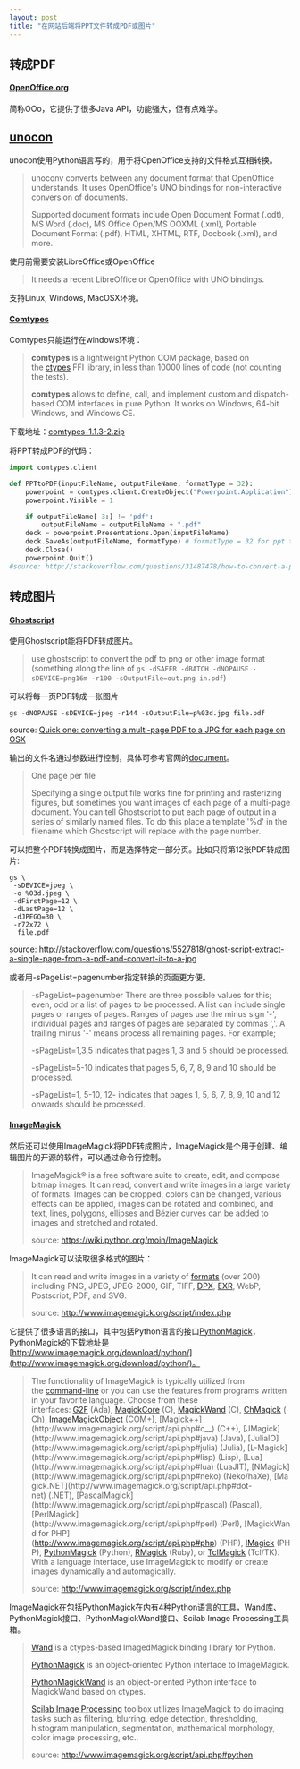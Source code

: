 ```yaml
---
layout: post
title: "在网站后端将PPT文件转成PDF或图片"
---
```


## 转成PDF

#### [OpenOffice.org](https://www.openoffice.org/)

简称OOo，它提供了很多Java API，功能强大，但有点难学。

## [unocon](http://dag.wiee.rs/home-made/unoconv/)

unocon使用Python语言写的，用于将OpenOffice支持的文件格式互相转换。

> unoconv converts between any document format that OpenOffice understands. It uses OpenOffice's UNO bindings for non-interactive conversion of documents.
>
> Supported document formats include Open Document Format (.odt), MS Word (.doc), MS Office Open/MS OOXML (.xml), Portable Document Format (.pdf), HTML, XHTML, RTF, Docbook (.xml), and more.

使用前需要安装LibreOffice或OpenOffice

> It needs a recent LibreOffice or OpenOffice with UNO bindings.

支持Linux, Windows, MacOSX环境。

#### [Comtypes](https://pypi.python.org/pypi/comtypes)

Comtypes只能运行在windows环境：

> **comtypes** is a lightweight Python COM package, based on the [ctypes](http://docs.python.org/lib/module-ctypes.html) FFI library, in less than 10000 lines of code (not counting the tests).
>
> **comtypes** allows to define, call, and implement custom and dispatch-based COM interfaces in pure Python. It works on Windows, 64-bit Windows, and Windows CE.

下载地址：[comtypes-1.1.3-2.zip](https://pypi.python.org/packages/85/11/722b9ce6725bf8160bd8aca68b1e61bd9db422ab12dae28daa7defab2cdc/comtypes-1.1.3-2.zip#md5=4161cb8bc283a75af85e220ad662d5af)

将PPT转成PDF的代码：

```python
import comtypes.client

def PPTtoPDF(inputFileName, outputFileName, formatType = 32):
    powerpoint = comtypes.client.CreateObject("Powerpoint.Application")
    powerpoint.Visible = 1

    if outputFileName[-3:] != 'pdf':
        outputFileName = outputFileName + ".pdf"
    deck = powerpoint.Presentations.Open(inputFileName)
    deck.SaveAs(outputFileName, formatType) # formatType = 32 for ppt to pdf
    deck.Close()
    powerpoint.Quit()
#source: http://stackoverflow.com/questions/31487478/how-to-convert-a-pptx-to-pdf-using-python
```

## 转成图片

#### [Ghostscript](https://www.ghostscript.com/)

使用Ghostscript能将PDF转成图片。

> use ghostscript to convert the pdf to png or other image format (something along the line of `gs -dSAFER -dBATCH -dNOPAUSE -sDEVICE=png16m -r100 -sOutputFile=out.png in.pdf`)

可以将每一页PDF转成一张图片

```shell
gs -dNOPAUSE -sDEVICE=jpeg -r144 -sOutputFile=p%03d.jpg file.pdf
```

source: [Quick one: converting a multi-page PDF to a JPG for each page on OSX](https://www.christianheilmann.com/2012/09/30/quick-one-converting-a-multi-page-pdf-to-a-jpg-for-each-page-on-osx/)

输出的文件名通过参数进行控制，具体可参考官网的[document](https://ghostscript.com/doc/9.20/Use.htm)。

> One page per file
>
> Specifying a single output file works fine for printing and rasterizing figures, but sometimes you want images of each page of a multi-page document. You can tell Ghostscript to put each page of output in a series of similarly named files. To do this place a template '%d' in the filename which Ghostscript will replace with the page number.

可以把整个PDF转换成图片，而是选择特定一部分页。比如只将第12张PDF转成图片:

```shell
gs \
 -sDEVICE=jpeg \
 -o %03d.jpeg \
 -dFirstPage=12 \
 -dLastPage=12 \
 -dJPEGQ=30 \
 -r72x72 \
  file.pdf
```

source: http://stackoverflow.com/questions/5527818/ghost-script-extract-a-single-page-from-a-pdf-and-convert-it-to-a-jpg

或者用-sPageList=pagenumber指定转换的页面更方便。

> -sPageList=pagenumber There are three possible values for this; even, odd or a list of pages to be processed. A list can include single pages or ranges of pages. Ranges of pages use the minus sign '-', individual pages and ranges of pages are separated by commas ','. A trailing minus '-' means process all remaining pages. For example;
>
> -sPageList=1,3,5 indicates that pages 1, 3 and 5 should be processed.
>
> -sPageList=5-10 indicates that pages 5, 6, 7, 8, 9 and 10 should be processed.
>
> -sPageList=1, 5-10, 12- indicates that pages 1, 5, 6, 7, 8, 9, 10 and 12 onwards should be processed.

#### [ImageMagick](http://www.imagemagick.org/script/index.php)

然后还可以使用ImageMagick将PDF转成图片，ImageMagick是个用于创建、编辑图片的开源的软件，可以通过命令行控制。

> ImageMagick® is a free software suite to create, edit, and compose bitmap images. It can read, convert and write images in a large variety of formats. Images can be cropped, colors can be changed, various effects can be applied, images can be rotated and combined, and text, lines, polygons, ellipses and Bézier curves can be added to images and stretched and rotated.
>
> source: https://wiki.python.org/moin/ImageMagick

ImageMagick可以读取很多格式的图片：

> It can read and write images in a variety of [formats](http://www.imagemagick.org/script/formats.php) (over 200) including PNG, JPEG, JPEG-2000, GIF, TIFF, [DPX](http://www.imagemagick.org/script/motion-picture.php), [EXR](http://www.imagemagick.org/script/high-dynamic-range.php), WebP, Postscript, PDF, and SVG.
>
> source: http://www.imagemagick.org/script/index.php

它提供了很多语言的接口，其中包括Python语言的接口[PythonMagick](https://wiki.python.org/moin/PythonMagick)，PythonMagick的下载地址是[http://www.imagemagick.org/download/python/](http://www.imagemagick.org/download/python/)。

> The functionality of ImageMagick is typically utilized from the [command-line](http://www.imagemagick.org/script/command-line-processing.php) or you can use the features from programs written in your favorite language. Choose from these interfaces: [G2F](http://www.imagemagick.org/script/api.php#ada) (Ada), [MagickCore](http://www.imagemagick.org/script/api.php#c) (C), [MagickWand](http://www.imagemagick.org/script/api.php#c) (C), [ChMagick](http://www.imagemagick.org/script/api.php#ch) (Ch), [ImageMagickObject](http://www.imagemagick.org/script/api.php#com_) (COM+), [Magick++](http://www.imagemagick.org/script/api.php#c__) (C++), [JMagick](http://www.imagemagick.org/script/api.php#java) (Java), [JuliaIO](http://www.imagemagick.org/script/api.php#julia) (Julia), [L-Magick](http://www.imagemagick.org/script/api.php#lisp) (Lisp), [Lua](http://www.imagemagick.org/script/api.php#lua) (LuaJIT), [NMagick](http://www.imagemagick.org/script/api.php#neko) (Neko/haXe), [Magick.NET](http://www.imagemagick.org/script/api.php#dot-net) (.NET), [PascalMagick](http://www.imagemagick.org/script/api.php#pascal) (Pascal),[PerlMagick](http://www.imagemagick.org/script/api.php#perl) (Perl), [MagickWand for PHP](http://www.imagemagick.org/script/api.php#php) (PHP), [IMagick](http://www.imagemagick.org/script/api.php#php) (PHP), [PythonMagick](http://www.imagemagick.org/script/api.php#python) (Python), [RMagick](http://www.imagemagick.org/script/api.php#ruby) (Ruby), or [TclMagick](http://www.imagemagick.org/script/api.php#tcl) (Tcl/TK). With a language interface, use ImageMagick to modify or create images dynamically and automagically.
>
> source: http://www.imagemagick.org/script/index.php

ImageMagick在包括PythonMagick在内有4种Python语言的工具，Wand库、PythonMagick接口、PythonMagickWand接口、Scilab Image Processing工具箱。

> [Wand](http://wand-py.org/) is a ctypes-based ImagedMagick binding library for Python.
>
> [PythonMagick](https://www.imagemagick.org/download/python/) is an object-oriented Python interface to ImageMagick.
>
> [PythonMagickWand](http://www.assembla.com/wiki/show/pythonmagickwand) is an object-oriented Python interface to MagickWand based on ctypes.
>
> [Scilab Image Processing](http://siptoolbox.sourceforge.net/) toolbox utilizes ImageMagick to do imaging tasks such as filtering, blurring, edge detection, thresholding, histogram manipulation, segmentation, mathematical morphology, color image processing, etc..
>
> source: http://www.imagemagick.org/script/api.php#python